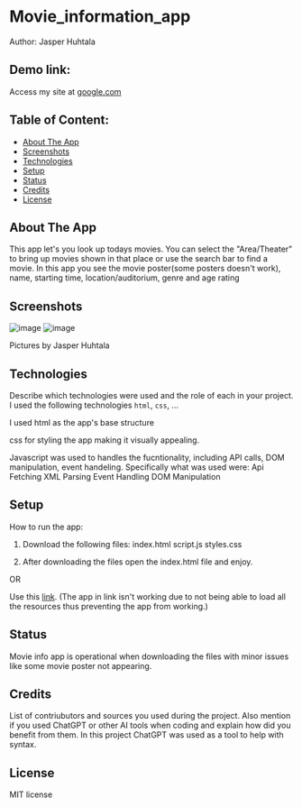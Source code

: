 # Movie_information_app 
Author: Jasper Huhtala

## Demo link:
Access my site at [google.com](https://google.com)


## Table of Content:

- [About The App](#about-the-app)
- [Screenshots](#screenshots)
- [Technologies](#technologies)
- [Setup](#setup)
- [Status](#status)
- [Credits](#credits)
- [License](#license)

## About The App
This app let's you look up todays movies. You can select the "Area/Theater" to bring up movies shown in that place or use the search bar to find a movie.
In this app you see the movie poster(some posters doesn't work), name, starting time, location/auditorium, genre and age rating

## Screenshots
![image](https://github.com/user-attachments/assets/22f86d7e-dc75-41fe-bbf7-220eb9beb9e1)
![image](https://github.com/user-attachments/assets/1fb25b0f-907f-4fda-b214-084019ec57a0)

Pictures by Jasper Huhtala

## Technologies
Describe which technologies were used and the role of each in your project. 
I used the following technologies `html`, `css`, ...

I used html as the app's base structure

css for styling the app making it visually appealing.

Javascript was used to handles the fucntionality, including API calls, DOM manipulation, event handeling.
  Specifically what was used were:
    Api Fetching
    XML Parsing
    Event Handling
    DOM Manipulation

## Setup
How to run the app:
1. Download the following files:
   index.html
   script.js
   styles.css

2. After downloading the files open the index.html file and enjoy.

OR

Use this [link](https://movie-info-app311024.netlify.app/).
(The app in link isn't working due to not being able to load all the resources thus preventing the app from working.)
   
     

## Status
Movie info app is operational when downloading the files with minor issues like some movie poster not appearing.

## Credits
List of contriubutors and sources you used during the project. Also mention if you used ChatGPT or other AI tools when coding and explain how did you benefit from them.
In this project ChatGPT was used as a tool to help with syntax.

## License
MIT license
